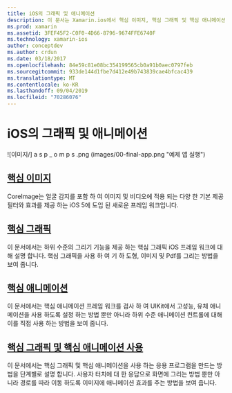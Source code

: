 ```yaml
---
title: iOS의 그래픽 및 애니메이션
description: 이 문서는 Xamarin.ios에서 핵심 이미지, 핵심 그래픽 및 핵심 애니메이션 프레임 워크를 사용 하는 방법을 설명 하는 다양 한 가이드에 연결 됩니다.
ms.prod: xamarin
ms.assetid: 3FEF45F2-C0F0-4D66-8796-9674FFE6740F
ms.technology: xamarin-ios
author: conceptdev
ms.author: crdun
ms.date: 03/18/2017
ms.openlocfilehash: 84e59c81e08bc354199565cb0a91b0aec0797feb
ms.sourcegitcommit: 933de144d1fbe7d412e49b743839cae4bfcac439
ms.translationtype: MT
ms.contentlocale: ko-KR
ms.lasthandoff: 09/04/2019
ms.locfileid: "70286076"
---
```

# <a name="graphics-and-animation-in-ios"></a>iOS의 그래픽 및 애니메이션

![이미지/] a s p _ o m p s .png (images/00-final-app.png "예제 앱 실행")

## <a name="core-imageiosplatformgraphics-animation-iosintroduction-to-coreimagemd"></a>[핵심 이미지](~/ios/platform/graphics-animation-ios/introduction-to-coreimage.md)

CoreImage는 얼굴 감지를 포함 하 여 이미지 및 비디오에 적용 되는 다양 한 기본 제공 필터와 효과를 제공 하는 iOS 5에 도입 된 새로운 프레임 워크입니다.

## <a name="core-graphicsiosplatformgraphics-animation-ioscore-graphicsmd"></a>[핵심 그래픽](~/ios/platform/graphics-animation-ios/core-graphics.md)

이 문서에서는 하위 수준의 그리기 기능을 제공 하는 핵심 그래픽 iOS 프레임 워크에 대해 설명 합니다. 핵심 그래픽을 사용 하 여 기 하 도형, 이미지 및 Pdf를 그리는 방법을 보여 줍니다.

## <a name="core-animationiosplatformgraphics-animation-ioscore-animationmd"></a>[핵심 애니메이션](~/ios/platform/graphics-animation-ios/core-animation.md)

이 문서에서는 핵심 애니메이션 프레임 워크를 검사 하 여 UIKit에서 고성능, 유체 애니메이션을 사용 하도록 설정 하는 방법 뿐만 아니라 하위 수준 애니메이션 컨트롤에 대해이를 직접 사용 하는 방법을 보여 줍니다.

## <a name="using-core-graphics-and-core-animationiosplatformgraphics-animation-iosgraphics-animation-walkthroughmd"></a>[핵심 그래픽 및 핵심 애니메이션 사용](~/ios/platform/graphics-animation-ios/graphics-animation-walkthrough.md)

이 문서에서는 핵심 그래픽 및 핵심 애니메이션을 사용 하는 응용 프로그램을 만드는 방법을 단계별로 설명 합니다. 사용자 터치에 대 한 응답으로 화면에 그리는 방법 뿐만 아니라 경로를 따라 이동 하도록 이미지에 애니메이션 효과를 주는 방법을 보여 줍니다.
